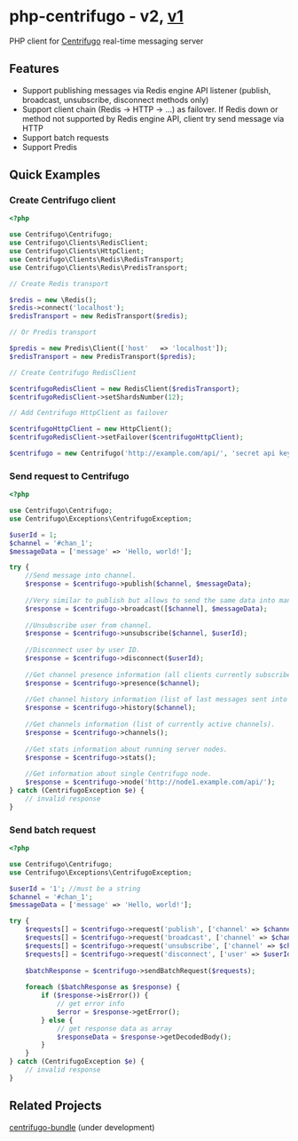 # php-centrifugo - v2, [v1](https://github.com/oleh-ozimok/php-centrifugo/tree/v1.0)

PHP client for [Centrifugo](https://github.com/centrifugal/centrifugo) real-time messaging server

## Features

* Support publishing messages via Redis engine API listener (publish, broadcast, unsubscribe, disconnect methods only)
* Support client chain (Redis -> HTTP -> ...) as failover. If Redis down or method not supported by Redis engine API, client try send message via HTTP
* Support batch requests
* Support Predis

## Quick Examples

### Create Centrifugo client

```php
<?php

use Centrifugo\Centrifugo;
use Centrifugo\Clients\RedisClient;
use Centrifugo\Clients\HttpClient;
use Centrifugo\Clients\Redis\RedisTransport;
use Centrifugo\Clients\Redis\PredisTransport;

// Create Redis transport

$redis = new \Redis();
$redis->connect('localhost');
$redisTransport = new RedisTransport($redis);

// Or Predis transport

$predis = new Predis\Client(['host'   => 'localhost']);
$redisTransport = new PredisTransport($predis);

// Create Centrifugo RedisClient

$centrifugoRedisClient = new RedisClient($redisTransport);
$centrifugoRedisClient->setShardsNumber(12);

// Add Centrifugo HttpClient as failover

$centrifugoHttpClient = new HttpClient();
$centrifugoRedisClient->setFailover($centrifugoHttpClient);

$centrifugo = new Centrifugo('http://example.com/api/', 'secret api key', $centrifugoRedisClient);
```

### Send request to Centrifugo

```php
<?php

use Centrifugo\Centrifugo;
use Centrifugo\Exceptions\CentrifugoException;

$userId = 1;
$channel = '#chan_1';
$messageData = ['message' => 'Hello, world!'];

try {
    //Send message into channel.
    $response = $centrifugo->publish($channel, $messageData);
    
    //Very similar to publish but allows to send the same data into many channels.
    $response = $centrifugo->broadcast([$channel], $messageData);
    
    //Unsubscribe user from channel.
    $response = $centrifugo->unsubscribe($channel, $userId);
    
    //Disconnect user by user ID.
    $response = $centrifugo->disconnect($userId);
    
    //Get channel presence information (all clients currently subscribed on this channel).
    $response = $centrifugo->presence($channel);
    
    //Get channel history information (list of last messages sent into channel).
    $response = $centrifugo->history($channel);
    
    //Get channels information (list of currently active channels).
    $response = $centrifugo->channels();
    
    //Get stats information about running server nodes.
    $response = $centrifugo->stats();
    
    //Get information about single Centrifugo node.
    $response = $centrifugo->node('http://node1.example.com/api/');
} catch (CentrifugoException $e) {
    // invalid response
}
```

### Send batch request

```php
<?php

use Centrifugo\Centrifugo;
use Centrifugo\Exceptions\CentrifugoException;

$userId = '1'; //must be a string
$channel = '#chan_1';
$messageData = ['message' => 'Hello, world!'];

try {
    $requests[] = $centrifugo->request('publish', ['channel' => $channel, 'data' => $messageData]);
    $requests[] = $centrifugo->request('broadcast', ['channel' => $channel, 'data' => $messageData]);
    $requests[] = $centrifugo->request('unsubscribe', ['channel' => $channel, 'user' => $userId]);
    $requests[] = $centrifugo->request('disconnect', ['user' => $userId]);
    
    $batchResponse = $centrifugo->sendBatchRequest($requests);
    
    foreach ($batchResponse as $response) {
        if ($response->isError()) {
            // get error info
            $error = $response->getError();
        } else {
            // get response data as array
            $responseData = $response->getDecodedBody();
        }
    }
} catch (CentrifugoException $e) {
    // invalid response
}
```

## Related Projects
[centrifugo-bundle](https://github.com/kismia/centrifugo-bundle) (under development)
